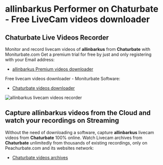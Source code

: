 # allinbarkus Performer on Chaturbate - Free LiveCam videos downloader

## Chaturbate Live Videos Recorder

Monitor and record livecam videos of **allinbarkus** from **Chaturbate** with Moniturbate.com
Get a premium trial for free by just and only registering with your Email address:
* [allinbarkus Premium videos downloader](https://moniturbate.com/request-demo-licence-key.html)

Free livecam videos downloader - Moniturbate Software:
* [Chaturbate videos downloader](https://moniturbate.com/moniturbate-download-software.html)

![allinbarkus livecam videos recorder](https://peachurnet.com/templates/moniturbate-software.png)


## Capture allinbarkus videos from the Cloud and watch your recordings on Streaming

Without the need of downloading a software, capture **allinbarkus** livecam videos from **Chaturbate** 100% online.
Watch Livecam archives from **Chaturbate** unlimitedly from thousands of existing recordings, only on Peachurbate.com and its websites network:
* [Chaturbate videos archives](https://peachurnet.com/)